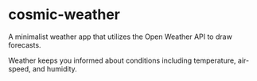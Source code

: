 # cosmic-weather
A minimalist weather app that utilizes the Open Weather API to draw forecasts.


Weather keeps you informed about conditions including temperature, air-speed, and humidity.

